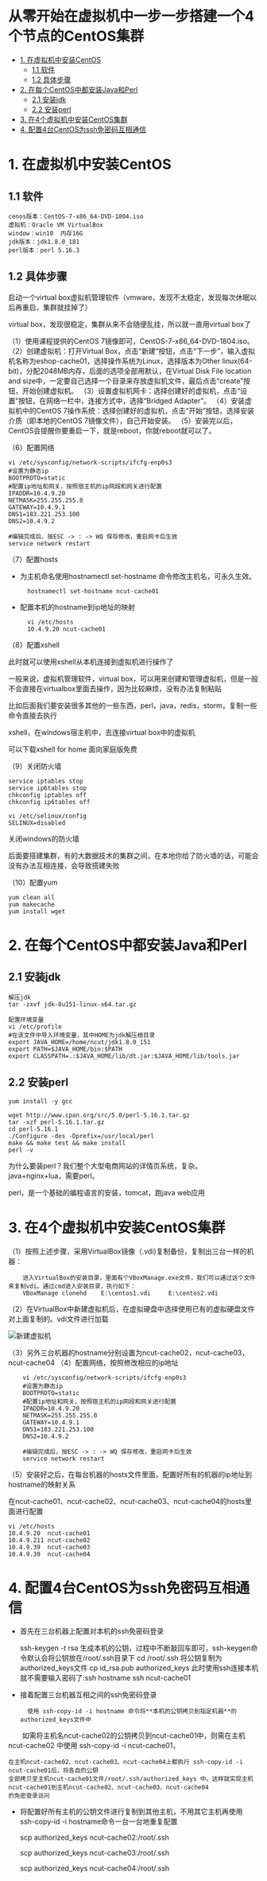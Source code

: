 # 从零开始在虚拟机中一步一步搭建一个4个节点的CentOS集群
<!-- MarkdownTOC -->
- [1. 在虚拟机中安装CentOS](#1-在虚拟机中安装CentOS)
    - [1.1 软件](#11-软件)
    - [1.2 具体步骤](#12-具体步骤)
- [2. 在每个CentOS中都安装Java和Perl](#2-在每个CentOS中都安装Java和Perl)
    - [2.1 安装jdk](#21-安装jdk)
    - [2.2 安装perl](#22-安装perl)
- [3. 在4个虚拟机中安装CentOS集群](#3-在4个虚拟机中安装CentOS集群)
- [4. 配置4台CentOS为ssh免密码互相通信](#4-配置4台CentOS为ssh免密码互相通信)
<!-- /MarkdownTOC -->
# 1. 在虚拟机中安装CentOS
## 1.1 软件
    cenos版本：CentOS-7-x86_64-DVD-1804.iso
    虚拟机：Oracle VM VirtualBox
    window：win10  内存16G  
    jdk版本：jdk1.8.0_181
    perl版本：perl 5.16.3
## 1.2 具体步骤
启动一个virtual box虚拟机管理软件（vmware，发现不太稳定，发现每次休眠以后再重启，集群就挂掉了）

virtual box，发现很稳定，集群从来不会随便乱挂，所以就一直用virtual box了

（1）使用课程提供的CentOS 7镜像即可，CentOS-7-x86_64-DVD-1804.iso。
（2）创建虚拟机：打开Virtual Box，点击“新建”按钮，点击“下一步”，输入虚拟机名称为eshop-cache01，选择操作系统为Linux，选择版本为Other linux(64-bit)，分配2048MB内存，后面的选项全部用默认，在Virtual Disk File location and size中，一定要自己选择一个目录来存放虚拟机文件，最后点击“create”按钮，开始创建虚拟机。
（3）设置虚拟机网卡：选择创建好的虚拟机，点击“设置”按钮，在网络一栏中，连接方式中，选择“Bridged Adapter”。
（4）安装虚拟机中的CentOS 7操作系统：选择创建好的虚拟机，点击“开始”按钮，选择安装介质（即本地的CentOS 7镜像文件），自己开始安装。
（5）安装完以后，CentOS会提醒你要重启一下，就是reboot，你就reboot就可以了。

（6）配置网络

    vi /etc/sysconfig/network-scripts/ifcfg-enp0s3
    #设置为静态ip 
    BOOTPROTO=static
    #配置ip地址和网关，按照宿主机的ip网段和网关进行配置
    IPADDR=10.4.9.20
    NETMASK=255.255.255.0
    GATEWAY=10.4.9.1
    DNS1=183.221.253.100
    DNS2=10.4.9.2
    
    #编辑完成后，按ESC -> : -> WQ 保存修改，重启网卡后生效
    service network restart

（7）配置hosts

- 为主机命名使用hostnamectl set-hostname 命令修改主机名，可永久生效。
    
        hostnamectl set-hostname ncut-cache01
    
- 配置本机的hostname到ip地址的映射

        vi /etc/hosts
        10.4.9.20 ncut-cache01

（8）配置xshell

此时就可以使用xshell从本机连接到虚拟机进行操作了

一般来说，虚拟机管理软件，virtual box，可以用来创建和管理虚拟机，但是一般不会直接在virtualbox里面去操作，因为比较麻烦，没有办法复制粘贴

比如后面我们要安装很多其他的一些东西，perl，java，redis，storm，复制一些命令直接去执行

xshell，在windows宿主机中，去连接virtual box中的虚拟机

可以下载xshell for home 面向家庭版免费

（9）关闭防火墙

    service iptables stop
    service ip6tables stop
    chkconfig iptables off
    chkconfig ip6tables off
    
    vi /etc/selinux/config
    SELINUX=disabled

关闭windows的防火墙

后面要搭建集群，有的大数据技术的集群之间，在本地你给了防火墙的话，可能会没有办法互相连接，会导致搭建失败

（10）配置yum

    yum clean all
    yum makecache
    yum install wget
    
# 2. 在每个CentOS中都安装Java和Perl
## 2.1 安装jdk
    解压jdk
    tar -zxvf jdk-8u151-linux-x64.tar.gz
    
    配置环境变量
    vi /etc/profile
    #在该文件中导入环境变量，其中HOME为jdk解压根目录
    export JAVA_HOME=/home/ncut/jdk1.8.0_151
    export PATH=$JAVA_HOME/bin:$PATH
    export CLASSPATH=.:$JAVA_HOME/lib/dt.jar:$JAVA_HOME/lib/tools.jar
## 2.2 安装perl
    yum install -y gcc
    
    wget http://www.cpan.org/src/5.0/perl-5.16.1.tar.gz
    tar -xzf perl-5.16.1.tar.gz
    cd perl-5.16.1
    ./Configure -des -Dprefix=/usr/local/perl
    make && make test && make install
    perl -v

为什么要装perl？我们整个大型电商网站的详情页系统，复杂。java+nginx+lua，需要perl。

perl，是一个基础的编程语言的安装，tomcat，跑java web应用

# 3. 在4个虚拟机中安装CentOS集群
（1）按照上述步骤，采用VirtualBox镜像（.vdi)复制备份，复制出三台一样的机器：
        
        进入VirtualBox的安装目录，里面有个VBoxManage.exe文件，我们可以通过这个文件来复制vdi。通过cmd进入安装目录，执行如下：
        VBoxManage clonehd    E:\centos1.vdi     E:\centos2.vdi
（2）在VirtualBox中新建虚拟机后，在虚拟硬盘中选择使用已有的虚拟硬盘文件对上面复制的。vdi文件进行加载

![新建虚拟机](/src/main/images/simultaneous/新建虚拟机.jpg)

（3）另外三台机器的hostname分别设置为ncut-cache02，ncut-cache03，ncut-cache04
（4）配置网络，按照修改相应的ip地址
    
        vi /etc/sysconfig/network-scripts/ifcfg-enp0s3
        #设置为静态ip 
        BOOTPROTO=static
        #配置ip地址和网关，按照宿主机的ip网段和网关进行配置
        IPADDR=10.4.9.20
        NETMASK=255.255.255.0
        GATEWAY=10.4.9.1
        DNS1=183.221.253.100
        DNS2=10.4.9.2
        
        #编辑完成后，按ESC -> : -> WQ 保存修改，重启网卡后生效
        service network restart
（5）安装好之后，在每台机器的hosts文件里面，配置好所有的机器的ip地址到hostname的映射关系

在ncut-cache01、ncut-cache02、ncut-cache03、ncut-cache04的hosts里面进行配置
    
    vi /etc/hosts
    10.4.9.20  ncut-cache01
    10.4.9.211 ncut-cache02
    10.4.9.39  ncut-cache03
    10.4.9.30  ncut-cache04

# 4. 配置4台CentOS为ssh免密码互相通信

- 首先在三台机器上配置对本机的ssh免密码登录

    
    ssh-keygen -t rsa
    生成本机的公钥，过程中不断敲回车即可，ssh-keygen命令默认会将公钥放在/root/.ssh目录下
    cd /root/.ssh
    将公钥复制为authorized_keys文件
    cp id_rsa.pub authorized_keys
    此时使用ssh连接本机就不需要输入密码了:ssh hostname
    ssh ncut-cache01

- 接着配置三台机器互相之间的ssh免密码登录
　　
        
        使用 ssh-copy-id -i hostname 命令将**本机的公钥拷贝到指定机器**的authorized_keys文件中

　　如需将主机名ncut-cache02的公钥拷贝到ncut-cache01中，则需在主机 ncut-cache02 中使用 ssh-copy-id -i ncut-cache01，

    在主机ncut-cache02、ncut-cache03、ncut-cache04上都执行 ssh-copy-id -i ncut-cache01后，将各自的公钥
    全部拷贝至主机ncut-cache01文件/root/.ssh/authorized_keys 中。这样就实现主机ncut-cache01到主机ncut-cache02、ncut-cache03、ncut-cache04
    的免密登录访问

- 将配置好所有主机的公钥文件进行复制到其他主机，不用其它主机再使用 ssh-copy-id -i hostname命令一台一台地重复配置
    
    
    scp authorized_keys ncut-cache02:/root/.ssh
    
    scp authorized_keys ncut-cache03:/root/.ssh
    
    scp authorized_keys ncut-cache04:/root/.ssh

